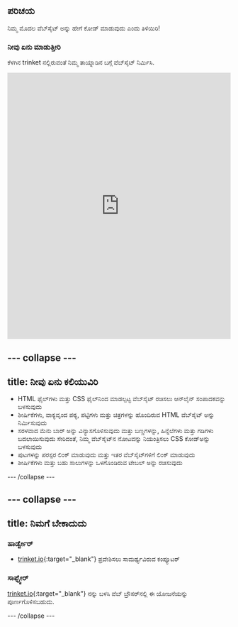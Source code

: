 ## ಪರಿಚಯ

ನಿಮ್ಮ ಮೊದಲ ವೆಬ್‌ಸೈಟ್ ಅನ್ನು ಹೇಗೆ ಕೋಡ್ ಮಾಡುವುದು ಎಂದು ತಿಳಿಯಿರಿ!

### ನೀವು ಏನು ಮಾಡುತ್ತೀರಿ

ಕೆಳಗಿನ trinket ‌ನಲ್ಲಿರುವಂತೆ ನಿಮ್ಮ ತಾಯ್ನಾಡಿನ ಬಗ್ಗೆ ವೆಬ್‌ಸೈಟ್ ನಿರ್ಮಿಸಿ.

<div class="scratch-preview">
  <iframe src="https://trinket.io/embed/html/8d5e6e8aad" width="100%" height="600" frameborder="0" marginwidth="0" marginheight="0" allowfullscreen></iframe>
</div>

--- collapse ---
---
title: ನೀವು ಏನು ಕಲಿಯುವಿರಿ
---

+ HTML ಫೈಲ್‌ಗಳು ಮತ್ತು CSS ಫೈಲ್‌ನಿಂದ ಮಾಡಲ್ಪಟ್ಟ ವೆಬ್‌ಸೈಟ್ ರಚಿಸಲು ಆನ್‌ಲೈನ್ ಸಂಪಾದಕವನ್ನು ಬಳಸುವುದು
+ ಶೀರ್ಷಿಕೆಗಳು, ವಾಕ್ಯವೃಂದ ಪಠ್ಯ, ಪಟ್ಟಿಗಳು ಮತ್ತು ಚಿತ್ರಗಳನ್ನು ಹೊಂದಿರುವ HTML ವೆಬ್‌ಸೈಟ್ ಅನ್ನು ನಿರ್ಮಿಸುವುದು
+ ಸರಳವಾದ ಮೆನು ಬಾರ್ ಅನ್ನು ವಿನ್ಯಾಸಗೊಳಿಸುವುದು ಮತ್ತು ಬಣ್ಣಗಳನ್ನು, ಹಿನ್ನೆಲೆಗಳು ಮತ್ತು ಗಡಿಗಳು ಬದಲಾಯಿಸುವುದು ಸೇರಿದಂತೆ, ನಿಮ್ಮ ವೆಬ್‌ಸೈಟ್‌ನ ನೋಟವನ್ನು ನಿಯಂತ್ರಿಸಲು CSS ಕೋಡ್ಅನ್ನು ಬಳಸುವುದು
+ ಪುಟಗಳನ್ನು ಪರಸ್ಪರ ಲಿಂಕ್ ಮಾಡುವುದು ಮತ್ತು ಇತರ ವೆಬ್‌ಸೈಟ್‌ಗಳಿಗೆ ಲಿಂಕ್ ಮಾಡುವುದು
+ ಶೀರ್ಷಿಕೆಗಳು ಮತ್ತು ಬಹು ಸಾಲುಗಳನ್ನು ಒಳಗೊಂಡಿರುವ ಟೇಬಲ್ ಅನ್ನು ರಚಿಸುವುದು

--- /collapse ---

--- collapse ---
---
title: ನಿಮಗೆ ಬೇಕಾದುದು
---

### ಹಾರ್ಡ್ವೇರ್

+ [trinket.io](https://trinket.io){:target="_blank"} ಪ್ರವೇಶಿಸಲು ಸಾಮರ್ಥ್ಯವಿರುವ ಕಂಪ್ಯೂಟರ್

### ಸಾಫ್ಟ್ವೇರ್

[ trinket.io](https://trinket.io){:target="_blank"} ನನ್ನು ಬಳಸಿ ವೆಬ್ ಬ್ರೌಸರ್‌ನಲ್ಲಿ ಈ ಯೋಜನೆಯನ್ನು ಪೂರ್ಣಗೊಳಿಸಬಹುದು.

--- /collapse ---